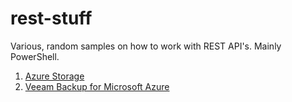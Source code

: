 # rest-stuff
Various, random samples on how to work with REST API's. Mainly PowerShell.

1. [Azure Storage](azure-storage/README.md)
1. [Veeam Backup for Microsoft Azure](vba/README.md)
